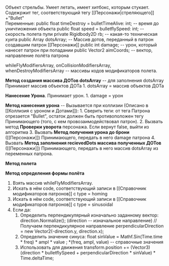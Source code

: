Объект стрельбы.
Умеет летать, имеет хитбокс, которым стукает. Содежржит тег, соответствующий тегу [[Персонажи|стреляющего]] +"Bullet"  
Переменные:
public float timeDestroy = bulletTimeAlive: int; -- время до уничтиожения объекта
public float speed = bulletflySpeed: int; -- скорость полета пули
private Rigidbody2D rb; -- какая-то техническая хуита
public Array dotsArray; -- Массив дотов, переданный в патрон создавшим патрон [[Персонажи]]
public int damage; -- урон, который нанесет патрон при попадании
public Vector2 aimCoords; -- вектор, направление полёта патрона

whileFlyModifiersArray, onCollisionModifiersArray, whenDestroyModifiersArray -- массивы кодов модификаторов полета.

**Метод создания массива ДОТов dotsArray** -- для заполнения dotsArray
	Принимает массив объектов ДОТа
	1. dotsArray = массив объектов ДОТа


**Нанесение Урона**.
	Принимает урон.
	1. damage = урон


**Метод нанесения урона** -- Вызывается при коллизии (Описано в [[Коллизия с уроном и Дотами]]): 
	1. Сверить теги: от тега Патрона отрезается "Bullet", остаток должен быть противоположен тегу Принимающего (того, с кем провозаимодействовал патрон). 
	2. Вызвать метод **Проверки уворота** персонажа. Если вернут false, выйти из алгоритма
	3. Вызвать **Метод получения урона до брони** ([[Персонажи]]) Принимающего, передать в него damage патрона
	4. Вызвать **Метод заполнения recievedDots массива полученных ДОТов** ([[Персонажи]]) Принимающего, передать в него массив dotsArray из переменных патрона.
   
   
   **Метод полета**


**Метод определения формы полёта**
1. Взять массив whileFlyModifiersArray. 
2. Искать в нём code, соответствующий записи в [[Справочник модификаторов патронов]] с type = homing
3. Искать в нём code, соответствующий записи в [[Справочник модификаторов патронов]] с type = sinusoidal
4. Если да:
	1. Определить перпендикулярный изначально заданному вектор: 
		direction.Normalize(); (direction -- изначальное направление)
        // Получаем перпендикулярное направление
        perpendicularDirection = new Vector2(-direction.y, direction.x);
	2. Определить значение синуса: float sinValue = Mathf.Sin(Time.time * freq) * ampl * value ; *(freq, ampl, value) -- справочные значения
	3. Использовать для движения transform.position += (Vector3)(direction * bulletflySpeed + perpendicularDirection * sinValue) * Time.deltaTime;